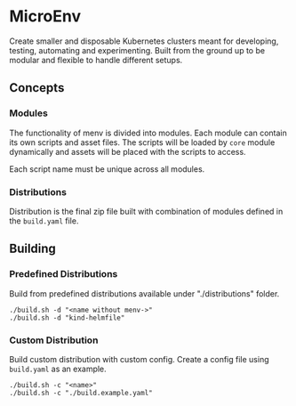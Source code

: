 # MicroEnv

Create smaller and disposable Kubernetes clusters meant for developing, testing, automating and experimenting.
Built from the ground up to be modular and flexible to handle different setups.

## Concepts

### Modules

The functionality of menv is divided into modules. Each module can contain its own scripts and asset files.
The scripts will be loaded by `core` module dynamically and assets will be placed with the scripts to access.

Each script name must be unique across all modules.

### Distributions

Distribution is the final zip file built with combination of modules defined in the `build.yaml` file.

## Building

### Predefined Distributions

Build from predefined distributions available under "./distributions" folder.

```shell
./build.sh -d "<name without menv->"
./build.sh -d "kind-helmfile"
```

### Custom Distribution

Build custom distribution with custom config. Create a config file using `build.yaml` as an example.

```shell
./build.sh -c "<name>"
./build.sh -c "./build.example.yaml"
```